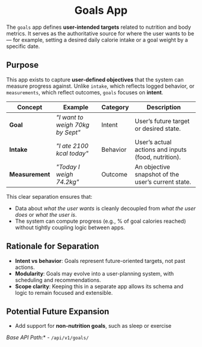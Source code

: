 <div align="center">
    <h1> Goals App </h1>
</div>

The `goals` app defines **user-intended targets** related to nutrition and body metrics. It serves as the authoritative source for where the user wants to be — for example, setting a desired daily calorie intake or a goal weight by a specific date.

## Purpose

This app exists to capture **user-defined objectives** that the system can measure progress against. Unlike `intake`, which reflects logged behavior, or `measurements`, which reflect outcomes, `goals` focuses on **intent**.

| Concept         | Example                          | Category | Description                                         |
| --------------- | -------------------------------- | -------- | --------------------------------------------------- |
| **Goal**        | *"I want to weigh 70kg by Sept"* | Intent   | User’s future target or desired state.              |
| **Intake**      | *"I ate 2100 kcal today"*        | Behavior | User’s actual actions and inputs (food, nutrition). |
| **Measurement** | *"Today I weigh 74.2kg"*         | Outcome  | An objective snapshot of the user’s current state.  |


This clear separation ensures that:

- Data about *what the user wants* is cleanly decoupled from *what the user does* or *what the user is*.
- The system can compute progress (e.g., % of goal calories reached) without tightly coupling logic between apps.

## Rationale for Separation

- **Intent vs behavior**: Goals represent future-oriented targets, not past actions.
- **Modularity**: Goals may evolve into a user-planning system, with scheduling and recommendations.
- **Scope clarity**: Keeping this in a separate app allows its schema and logic to remain focused and extensible.

## Potential Future Expansion

- Add support for **non-nutrition goals**, such as sleep or exercise

*Base API Path:** - `/api/v1/goals/`
